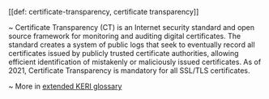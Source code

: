 [[def: certificate-transparency, certificate transparency]]

~ Certificate Transparency (CT) is an Internet security standard and open source framework for monitoring and auditing digital certificates. The standard creates a system of public logs that seek to eventually record all certificates issued by publicly trusted certificate authorities, allowing efficient identification of mistakenly or maliciously issued certificates. As of 2021, Certificate Transparency is mandatory for all SSL/TLS certificates.

~ More in <a href="https://weboftrust.github.io/WOT-terms/docs/glossary/certificate-transparency">extended KERI glossary</a>
